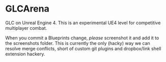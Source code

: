 # GLCArena

GLC on Unreal Engine 4. This is an experimental UE4 level for competitive multiplayer combat.

When you commit a Blueprints change, *please* screenshot it and add it
to the screenshots folder. This is currently the only (hacky) way we
can resolve merge conflicts, short of custom git plugins and
dropbox/link shell extension hackery.
